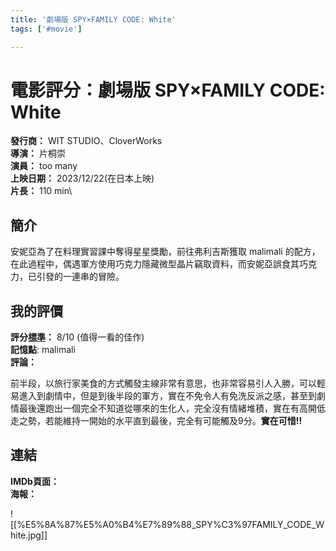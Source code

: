 ```yaml
---
title: '劇場版 SPY×FAMILY CODE: White'
tags: ['#movie']

---
```


# 電影評分：劇場版 SPY×FAMILY CODE: White
**發行商：** WIT STUDIO、CloverWorks\
**導演：** 片桐崇\
**演員：** too many\
**上映日期：** 2023/12/22(在日本上映)\
**片長：** 110 min\

## 簡介
安妮亞為了在料理實習課中奪得星星獎勵，前往弗利吉斯獲取 malimali 的配方，在此過程中，偶遇軍方使用巧克力隱藏微型晶片竊取資料，而安妮亞誤食其巧克力，已引發的一連串的冒險。


## 我的評價
**評分[標準](/標準)：** 8/10 (值得一看的佳作)\
**記憶點**: malimali\
**評論：**

前半段，以旅行家美食的方式觸發主線非常有意思，也非常容易引人入勝，可以輕易進入到劇情中，但是到後半段的軍方，實在不免令人有免洗反派之感，甚至到劇情最後還跑出一個完全不知道從哪來的生化人，完全沒有情緒堆積，實在有高開低走之勢，若能維持一開始的水平直到最後，完全有可能觸及9分。**實在可惜!!**


## 連結
**IMDb頁面：**\
**海報：** 

![[%E5%8A%87%E5%A0%B4%E7%89%88_SPY%C3%97FAMILY_CODE_White.jpg]]